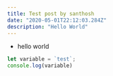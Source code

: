 ```yaml
---
title: Test post by santhosh
date: "2020-05-01T22:12:03.284Z"
description: "Hello World"
---
```


 - hello world

 ```js
 let variable = `test`;
 console.log(variable)
 ```